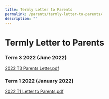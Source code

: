 ```yaml
---
title: Termly Letter to Parents
permalink: /parents/termly-letter-to-parents/
description: ""
---
```

# **Termly Letter to Parents**

### Term 3 2022 (June 2022)

[2022 T3 Parents Letter.pdf](/files/T3%20Parents%20Letter%202022.pdf)


### Term 1 2022 (January 2022)

[2022 T1 Letter to Parents.pdf](/files/2022%20T1%20Letter%20to%20Parents.pdf)